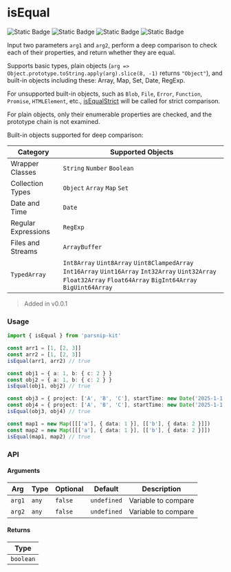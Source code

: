# isEqual
![Static Badge](https://img.shields.io/badge/Statement%20Coverage-94.96%-brightgreen) ![Static Badge](https://img.shields.io/badge/Branch%20Coverage-84.75%-brightgreen) ![Static Badge](https://img.shields.io/badge/Function%20Coverage-100.00%-brightgreen) ![Static Badge](https://img.shields.io/badge/Line%20Coverage-94.96%-brightgreen)
      
Input two parameters `arg1` and `arg2`, perform a deep comparison to check each of their properties, and return whether they are equal.

Supports basic types, plain objects (`arg => Object.prototype.toString.apply(arg).slice(8, -1)` returns `"Object"`), and built-in objects including these: Array, Map, Set, Date, RegExp.

For unsupported built-in objects, such as `Blob`, `File`, `Error`, `Function`, `Promise`, `HTMLElement`, etc., [isEqualStrict](../object/isEqualStrict) will be called for strict comparison.

For plain objects, only their enumerable properties are checked, and the prototype chain is not examined.

Built-in objects supported for deep comparison:

|Category|Supported Objects|
|-|-|
|Wrapper Classes|`String` `Number` `Boolean`|
|Collection Types|`Object` `Array` `Map` `Set`|
|Date and Time|`Date`|
|Regular Expressions|`RegExp`|
|Files and Streams| `ArrayBuffer`|
|`TypedArray`|`Int8Array` `Uint8Array` `Uint8ClampedArray` `Int16Array` `Uint16Array` `Int32Array` `Uint32Array` `Float32Array` `Float64Array` `BigInt64Array` `BigUint64Array`|


> Added in v0.0.1



### Usage

```ts
import { isEqual } from 'parsnip-kit'

const arr1 = [1, [2, 3]]
const arr2 = [1, [2, 3]]
isEqual(arr1, arr2) // true

const obj1 = { a: 1, b: { c: 2 } }
const obj2 = { a: 1, b: { c: 2 } }
isEqual(obj1, obj2) // true

const obj3 = { project: ['A', 'B', 'C'], startTime: new Date('2025-1-1'), status: { finish: false, block: true } }
const obj4 = { project: ['A', 'B', 'C'], startTime: new Date('2025-1-1'), status: { finish: false, block: true } }
isEqual(obj3, obj4) // true

const map1 = new Map([[['a'], { data: 1 }], [['b'], { data: 2 }]])
const map2 = new Map([[['a'], { data: 1 }], [['b'], { data: 2 }]])
isEqual(map1, map2) // true
```


### API

#### Arguments

| Arg | Type | Optional | Default | Description |
| --- | --- | --- | --- | --- |
| `arg1` | `any` | `false` | `undefined` | Variable to compare |
| `arg2` | `any` | `false` | `undefined` | Variable to compare |

#### Returns

| Type |
| ---  |
| `boolean`  |